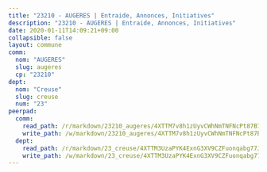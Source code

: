 ```yaml
---
title: "23210 - AUGERES | Entraide, Annonces, Initiatives"
description: "23210 - AUGERES | Entraide, Annonces, Initiatives"
date: 2020-01-11T14:09:21+09:00
collapsible: false
layout: commune
comm:
  nom: "AUGERES"
  slug: augeres
  cp: "23210"
dept:
  nom: "Creuse"
  slug: creuse
  num: "23"
peerpad:
  comm:
    read_path: /r/markdown/23210_augeres/4XTTM7v8h1zUyvCWhNmTNFNcPt87B7iYV6afWgw8QHgNjJTUn
    write_path: /w/markdown/23210_augeres/4XTTM7v8h1zUyvCWhNmTNFNcPt87B7iYV6afWgw8QHgNjJTUn-K3TgUaUAnxBhWjAXLs9Nao7txW12rSHkMF92ULbmZqnTpoiFENSPD4bJQqASWHeT6narpRwUZ1W3Jk8DsJ8KukUu1aJdYTz5JiXs3p788i8hidNrZd9CQhN4FaQ5s5sdAU5WtgPU
  dept:
    read_path: /r/markdown/23_creuse/4XTTM3UzaPYK4ExnG3XV9CZFuonqabg77JTNiqvJ5MQS23jj7
    write_path: /w/markdown/23_creuse/4XTTM3UzaPYK4ExnG3XV9CZFuonqabg77JTNiqvJ5MQS23jj7-K3TgUKE86JxR4JSYXC5aZe6fqBSBprUrmaVFUW2jmdnpHS2xDyA3bckVFWgGTEWFg2GMkYcK4FztBw3HJgWqQMWmUjaPRWNNPUiVES6qbqTDLs9pxQ3uHzULq9XSj5J8FTp6MDn1
---
```


